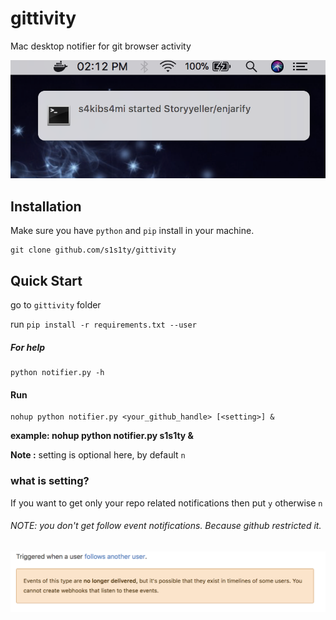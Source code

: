 # gittivity
Mac desktop notifier for git browser activity

![demo](demo.png)

## Installation
Make sure you have `python` and `pip` install in your machine.
```
git clone github.com/s1s1ty/gittivity
```

## Quick Start

go to `gittivity` folder

run `pip install -r requirements.txt --user`

##### For help

```
python notifier.py -h
```

#### Run
```
nohup python notifier.py <your_github_handle> [<setting>] &
```
<b>example: nohup python notifier.py s1s1ty & </b>

<b>Note :</b> setting is optional here, by default `n`

### what is setting?
If you want to get only your repo related notifications then put `y` otherwise `n`

###### NOTE: you don't get follow event notifications. Because github restricted it.
![gn](gn.png)
